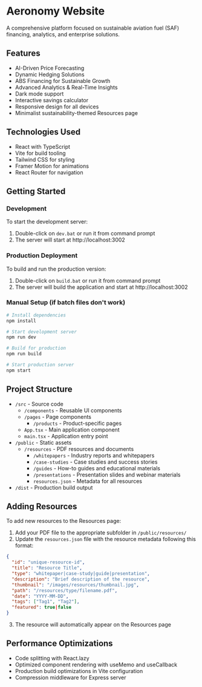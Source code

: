 # Aeronomy Website

A comprehensive platform focused on sustainable aviation fuel (SAF) financing, analytics, and enterprise solutions.

## Features

- AI-Driven Price Forecasting
- Dynamic Hedging Solutions
- ABS Financing for Sustainable Growth
- Advanced Analytics & Real-Time Insights
- Dark mode support
- Interactive savings calculator
- Responsive design for all devices
- Minimalist sustainability-themed Resources page

## Technologies Used

- React with TypeScript
- Vite for build tooling
- Tailwind CSS for styling
- Framer Motion for animations
- React Router for navigation

## Getting Started

### Development

To start the development server:

1. Double-click on `dev.bat` or run it from command prompt
2. The server will start at http://localhost:3002

### Production Deployment

To build and run the production version:

1. Double-click on `build.bat` or run it from command prompt
2. The server will build the application and start at http://localhost:3002

### Manual Setup (if batch files don't work)

```bash
# Install dependencies
npm install

# Start development server
npm run dev

# Build for production
npm run build

# Start production server
npm start
```

## Project Structure

- `/src` - Source code
  - `/components` - Reusable UI components
  - `/pages` - Page components
    - `/products` - Product-specific pages
  - `App.tsx` - Main application component
  - `main.tsx` - Application entry point
- `/public` - Static assets
  - `/resources` - PDF resources and documents
    - `/whitepapers` - Industry reports and whitepapers
    - `/case-studies` - Case studies and success stories
    - `/guides` - How-to guides and educational materials
    - `/presentations` - Presentation slides and webinar materials
    - `resources.json` - Metadata for all resources
- `/dist` - Production build output

## Adding Resources

To add new resources to the Resources page:

1. Add your PDF file to the appropriate subfolder in `/public/resources/`
2. Update the `resources.json` file with the resource metadata following this format:

```json
{
  "id": "unique-resource-id",
  "title": "Resource Title",
  "type": "whitepaper|case-study|guide|presentation",
  "description": "Brief description of the resource",
  "thumbnail": "/images/resources/thumbnail.jpg", 
  "path": "/resources/type/filename.pdf",
  "date": "YYYY-MM-DD",
  "tags": ["Tag1", "Tag2"],
  "featured": true|false
}
```

3. The resource will automatically appear on the Resources page

## Performance Optimizations

- Code splitting with React.lazy
- Optimized component rendering with useMemo and useCallback
- Production build optimizations in Vite configuration
- Compression middleware for Express server 